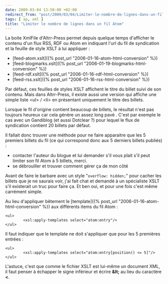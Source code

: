 ```yaml
---
date: 2009-03-04 13:50:00 +02:00
redirect_from: "post/2009/03/04/Limiter-le-nombre-de-lignes-dans-un-fil-Atom"
tags: [ ap, xml ]
title: "Limiter le nombre de lignes dans un fil Atom"
---
```


La boite XmlFile d'Altrr-Press permet depuis quelque temps d'afficher le
contenu d'un flux RSS, RDF ou Atom en indiquant l'url du fil de syndication et
la feuille de style XSLT à lui appliquer :

* [feed-atom.xslt]({% post_url "2006-01-16-atom-html-conversion" %})
* [feed-blogmarks.xslt]({% post_url "2006-01-19-blogmarks-html-conversion" %})
* [feed-rdf.xslt]({% post_url "2006-01-16-rdf-html-conversion" %})
* [feed-rss.xslt]({% post_url "2006-01-16-rss-html-conversion" %})

Par défaut, ces feuilles de styles XSLT affichent le titre du billet suivi
de son contenu. Mais dans Altrr-Press, il existe aussi une version qui affiche
une simple liste &lt;ul&gt; / &lt;li&gt; en présentant uniquement le titre des
billets.

Lorsque le fil d'origine contient beaucoup de billets, le résultat n'est pas
toujours heureux car cela génère un assez long pavé . C'est par exemple le cas
avec un Gandiblog (et aussi Dotclear ?) pour lequel le flux de syndication
contient 20 billets par défaut.

Il fallait donc trouver une méthode pour ne faire apparaitre que les 5
premiers billets du fil (ce qui correspond donc aux 5 derniers billets
publiés) :

* contacter l'auteur du blogue et lui demander s'il vous plait s'il peut
limiter son fil Atom à 5 billets, merci.
* se débrouiller et trouver comment gérer ça de mon côté

Avant de faire le barbare avec un style "`overflow: hidden;`"
pour cacher les billets que je ne saurais voir, j'ai fait chat et demandé à un
spécialiste XSLT s'il existerait un truc pour faire ça. Et ben oui, et pour une
fois c'est même carrément simple.

Au lieu d'appliquer bêtement le [template]({% post_url "2006-01-16-atom-html-conversion" %})
aux différents items du fil Atom :

```
<ul>
        <xsl:apply-templates select="atom:entry"/>
</ul>
```

Il faut indiquer que le template ne doit s'appliquer que pour les 5
premières entrées :

```
<ul>
        <xsl:apply-templates select="atom:entry[position() <= 5]"/>
</ul>
```

L'astuce, c'est que comme le fichier XSLT est lui-même un document XML, il
faut penser à échapper le signe inférieur et écrire **&amp;lt;**
au lieu du caractère **&lt;**.
